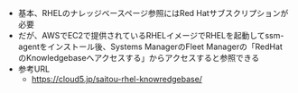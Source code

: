 - 基本、RHELのナレッジベースページ参照にはRed Hatサブスクリプションが必要
- だが、AWSでEC2で提供されているRHELイメージでRHELを起動してssm-agentをインストール後、Systems ManagerのFleet Managerの「RedHatのKnowledgebaseへアクセスする」からアクセスすると参照できる
- 参考URL
  - https://cloud5.jp/saitou-rhel-knowredgebase/

